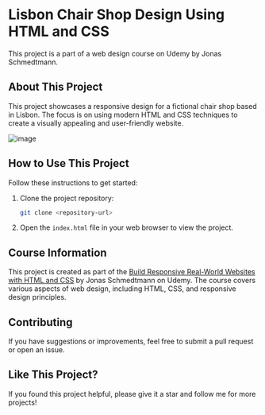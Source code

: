 # Lisbon Chair Shop Design Using HTML and CSS

This project is a part of a web design course on Udemy by Jonas Schmedtmann.

## About This Project

This project showcases a responsive design for a fictional chair shop based in Lisbon. The focus is on using modern HTML and CSS techniques to create a visually appealing and user-friendly website.

![image](https://github.com/hieultph/lisbon-chair-shop-design/assets/136618059/111ef107-08b2-41c2-b63d-5fd1bd4bd0d9)

## How to Use This Project

Follow these instructions to get started:

1. Clone the project repository:
    ```sh
    git clone <repository-url>
    ```
2. Open the `index.html` file in your web browser to view the project.

## Course Information

This project is created as part of the [Build Responsive Real-World Websites with HTML and CSS](https://www.udemy.com/course/design-and-develop-a-killer-website-with-html5-and-css3/) by Jonas Schmedtmann on Udemy. The course covers various aspects of web design, including HTML, CSS, and responsive design principles.

## Contributing

If you have suggestions or improvements, feel free to submit a pull request or open an issue.

## Like This Project?

If you found this project helpful, please give it a star and follow me for more projects!
